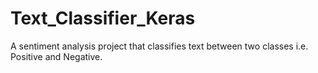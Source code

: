 # Text_Classifier_Keras
A sentiment analysis project that classifies text between two classes i.e. Positive and Negative. 
